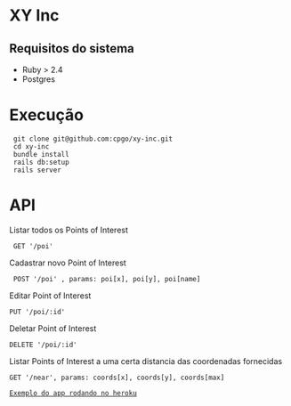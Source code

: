 # XY Inc

## Requisitos do sistema
* Ruby > 2.4
* Postgres

# Execução
 ```
  git clone git@github.com:cpgo/xy-inc.git
  cd xy-inc
  bundle install
  rails db:setup
  rails server
 ```

 # API
 Listar todos os Points of Interest
```
 GET '/poi'
```

Cadastrar novo Point of Interest
```
 POST '/poi' , params: poi[x], poi[y], poi[name]
```
Editar Point of Interest
```
PUT '/poi/:id'
```
Deletar Point of Interest
```
DELETE '/poi/:id'
```
Listar Points of Interest a uma certa distancia das coordenadas fornecidas
```
GET '/near', params: coords[x], coords[y], coords[max]
```

[`Exemplo do app rodando no heroku`](https://quiet-citadel-82458.herokuapp.com/poi)
